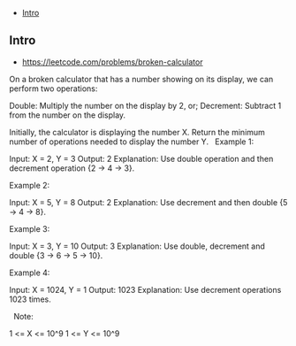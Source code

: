 - [Intro](#intro)

## Intro

- https://leetcode.com/problems/broken-calculator

On a broken calculator that has a number showing on its display, we can perform two operations:

Double: Multiply the number on the display by 2, or;
Decrement: Subtract 1 from the number on the display.

Initially, the calculator is displaying the number X.
Return the minimum number of operations needed to display the number Y.
 
Example 1:

Input: X = 2, Y = 3
Output: 2
Explanation: Use double operation and then decrement operation {2 -> 4 -> 3}.

Example 2:

Input: X = 5, Y = 8
Output: 2
Explanation: Use decrement and then double {5 -> 4 -> 8}.

Example 3:

Input: X = 3, Y = 10
Output: 3
Explanation:  Use double, decrement and double {3 -> 6 -> 5 -> 10}.

Example 4:

Input: X = 1024, Y = 1
Output: 1023
Explanation: Use decrement operations 1023 times.

 
Note:

1 <= X <= 10^9
1 <= Y <= 10^9
